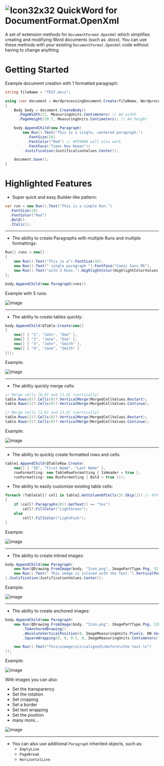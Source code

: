 # ![Icon32x32](https://github.com/Nickelony/QuickWord.OpenXml/assets/20436882/9fb9f9c8-dc60-46dc-9d04-68a9ff60146f) QuickWord for DocumentFormat.OpenXml
A set of extension methods for `DocumentFormat.OpenXml` which simplifies creating and modifying Word documents (such as .docx).
You can use these methods with your existing `DocumentFormat.OpenXml` code without having to change anything.

# Getting Started
Example document creation with 1 formatted paragraph:
```cs
string fileName = "TEST.docx";

using (var document = WordprocessingDocument.Create(fileName, WordprocessingDocumentType.Document))
{
	Body body = document.CreateBody()
	  .PageWidth(21, MeasuringUnits.Centimeters) // A4 width
	  .PageHeight(29.7, MeasuringUnits.Centimeters); // A4 height

	body.AppendChild(new Paragraph(
		new Run().Text("This is a single, centered paragraph.")
		  .FontSize(16)
		  .FontColor("Red") // #FF0000 will also work
		  .FontFace("Times New Roman"))
		.Justification(JustificationValues.Center));

	document.Save();
}
```

# Highlighted Features
- Super quick and easy Builder-like pattern:
```cs
var run = new Run().Text("This is a simple Run.")
  .FontSize(24)
  .FontColor("Red")
  .Bold()
  .Italic();
```
---
- The ability to create Paragraphs with multiple Runs and multiple formattings:
```cs
Run[] runs = new[]
{
	new Run().Text("This is a").FontSize(16),
	new Run().Text(" single paragraph ").FontFace("Comic Sans MS"),
	new Run().Text("with 3 Runs.").HighlightColor(HighlightColorValues.Cyan)
};

body.AppendChild(new Paragraph(runs))
```
Example with 5 runs:

![image](https://github.com/Nickelony/QuickWord.OpenXml/assets/20436882/85ddb350-834f-41d2-b2a8-e46e54bbe42f)

---
- The ability to create tables quickly:
```cs
body.AppendChild(QTable.Create(new[]
{
	new[] { "1", "John", "Doe" },
	new[] { "2", "Jane", "Doe" },
	new[] { "3", "John", "Smith" },
	new[] { "4", "Jane", "Smith" }
}));
```
Example:

![image](https://github.com/Nickelony/QuickWord.OpenXml/assets/20436882/211e54e6-c6d8-4db4-93b0-5a85c7b72591)

---
- The ability quickly merge cells:
```cs
// Merge cells [0,0] and [1,0] (vertically)
table.Rows(0)?.Cells(0)?.VerticalMerge(MergedCellValues.Restart);
table.Rows(1)?.Cells(0)?.VerticalMerge(MergedCellValues.Continue);

// Merge cells [2,0] and [3,0] (vertically)
table.Rows(2)?.Cells(0)?.VerticalMerge(MergedCellValues.Restart);
table.Rows(3)?.Cells(0)?.VerticalMerge(MergedCellValues.Continue);
```
Example:

![image](https://github.com/Nickelony/QuickWord.OpenXml/assets/20436882/ce0cbcd7-e7fc-4f73-bcb2-95d589de3e02)

---
- The ability to quickly create formatted rows and cells:
```cs
table1.AppendChild(QTableRow.Create(
	new[] { "ID", "First Name", "Last Name" },
	rowFormatting: new TableRowFormatting { IsHeader = true },
	runFormatting: new RunFormatting { Bold = true }));
```
- The ability to easily customize existing table cells:
```cs
foreach (TableCell? cell in table2.GetColumnOfCells(3).Skip(1)) // 4th column of cells, skip header cell
{
	if (cell?.Paragraphs(0)?.GetText() == "Yes")
		cell?.FillColor("LightGreen");
	else
		cell?.FillColor("LightPink");
}
```
Example:

![image](https://github.com/Nickelony/QuickWord.OpenXml/assets/20436882/8615e12c-baa7-4af4-8ff8-1df516c8190b)

---
- The ability to create inlined images:
```cs
body.AppendChild(new Paragraph(
	new Run(QDrawing.FromImage(body, "Icon.png", ImagePartType.Png, 32, 32)),
	new Run().Text(" This image is inlined with the text.").VerticalPosition(8)
).Justification(JustificationValues.Center));
```
Example:

![image](https://github.com/Nickelony/QuickWord.OpenXml/assets/20436882/8743289e-91a3-4de7-b296-d765478655d6)

---
- The ability to create anchored images:
```cs
body.AppendChild(new Paragraph(
	new Run(QDrawing.FromImage(body, "Icon.png", ImagePartType.Png, 128, 128)
		.ToAnchoredDrawing()
		.AbsoluteVerticalPosition(0, ImageMeasuringUnits.Pixels, DW.VerticalRelativePositionValues.Paragraph)
		.SquareWrapping(0, 0, 0.5, 0, ImageMeasuringUnits.Centimeters)),

	new Run().Text("This\nimage\nis\naligned\nbefore\nthe text.\n")
));
```
Example:

![image](https://github.com/Nickelony/QuickWord.OpenXml/assets/20436882/a52e8424-f6bb-45ae-8fd2-f83ec21755a4)

With images you can also:
  - Set the transparency
  - Set the rotation
  - Set cropping
  - Set a border
  - Set text wrapping
  - Set the position
  - many more...

![image](https://github.com/Nickelony/QuickWord.OpenXml/assets/20436882/89883b1b-04dd-43b4-b0a3-3ebc7240cb95)

---
- You can also use additional `Paragraph` inherited objects, such as:
  - `EmptyLine`
  - `PageBreak`
  - `HorizontalLine`
